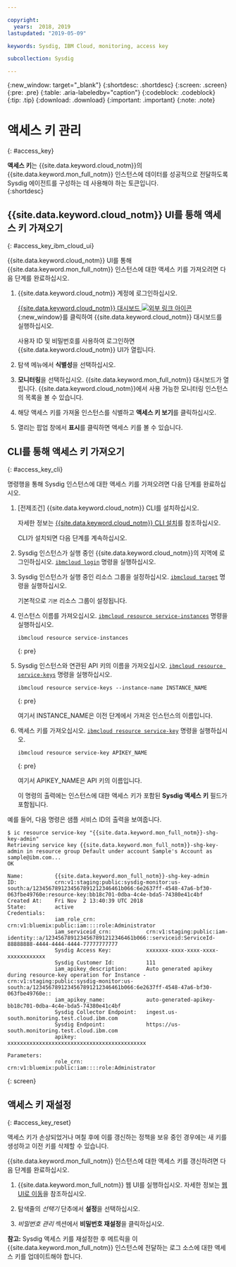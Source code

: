 ```yaml
---

copyright:
  years:  2018, 2019
lastupdated: "2019-05-09"

keywords: Sysdig, IBM Cloud, monitoring, access key

subcollection: Sysdig

---
```


{:new_window: target="_blank"}
{:shortdesc: .shortdesc}
{:screen: .screen}
{:pre: .pre}
{:table: .aria-labeledby="caption"}
{:codeblock: .codeblock}
{:tip: .tip}
{:download: .download}
{:important: .important}
{:note: .note}

# 액세스 키 관리
{: #access_key}

**액세스 키**는 {{site.data.keyword.cloud_notm}}의 {{site.data.keyword.mon_full_notm}} 인스턴스에 데이터를 성공적으로 전달하도록 Sysdig 에이전트를 구성하는 데 사용해야 하는 토큰입니다.   
{:shortdesc}


## {{site.data.keyword.cloud_notm}} UI를 통해 액세스 키 가져오기
{: #access_key_ibm_cloud_ui}

{{site.data.keyword.cloud_notm}} UI를 통해 {{site.data.keyword.mon_full_notm}} 인스턴스에 대한 액세스 키를 가져오려면 다음 단계를 완료하십시오.

1. {{site.data.keyword.cloud_notm}} 계정에 로그인하십시오.

    [{{site.data.keyword.cloud_notm}} 대시보드 ![외부 링크 아이콘](../../icons/launch-glyph.svg "외부 링크 아이콘")](https://cloud.ibm.com/login){:new_window}를 클릭하여 {{site.data.keyword.cloud_notm}} 대시보드를 실행하십시오.

	사용자 ID 및 비밀번호를 사용하여 로그인하면 {{site.data.keyword.cloud_notm}} UI가 열립니다.

2. 탐색 메뉴에서 **식별성**을 선택하십시오. 

3. **모니터링**을 선택하십시오. {{site.data.keyword.mon_full_notm}} 대시보드가 열립니다. {{site.data.keyword.cloud_notm}}에서 사용 가능한 모니터링 인스턴스의 목록을 볼 수 있습니다.

3. 해당 액세스 키를 가져올 인스턴스를 식별하고 **액세스 키 보기**를 클릭하십시오.

4. 열리는 팝업 창에서 **표시**를 클릭하면 액세스 키를 볼 수 있습니다.



## CLI를 통해 액세스 키 가져오기
{: #access_key_cli}

명령행을 통해 Sysdig 인스턴스에 대한 액세스 키를 가져오려면 다음 단계를 완료하십시오.

1. [전제조건] {{site.data.keyword.cloud_notm}} CLI를 설치하십시오.

   자세한 정보는 [{{site.data.keyword.cloud_notm}} CLI 설치](/docs/cli?topic=cloud-cli-ibmcloud-cli#ibmcloud-cli)를 참조하십시오.

   CLI가 설치되면 다음 단계를 계속하십시오.

2. Sysdig 인스턴스가 실행 중인 {{site.data.keyword.cloud_notm}}의 지역에 로그인하십시오. [`ibmcloud login`](/docs/cli/reference/ibmcloud/bx_cli.html#ibmcloud_login) 명령을 실행하십시오.

3. Sysdig 인스턴스가 실행 중인 리소스 그룹을 설정하십시오. [`ibmcloud target`](/docs/cli/reference/ibmcloud/bx_cli.html#ibmcloud_target) 명령을 실행하십시오.

    기본적으로 `기본` 리소스 그룹이 설정됩니다.

4. 인스턴스 이름를 가져오십시오. [`ibmcloud resource service-instances`](/docs/cli/reference/ibmcloud/cli_resource_group.html#ibmcloud_resource_service_instances) 명령을 실행하십시오.

    ```
    ibmcloud resource service-instances
    ```
    {: pre}

5. Sysdig 인스턴스와 연관된 API 키의 이름을 가져오십시오. [`ibmcloud resource service-keys`](/docs/cli/reference/ibmcloud/cli_resource_group.html#ibmcloud_resource_service_instances) 명령을 실행하십시오.

    ```
    ibmcloud resource service-keys --instance-name INSTANCE_NAME
    ```
    {: pre}

    여기서 INSTANCE_NAME은 이전 단계에서 가져온 인스턴스의 이름입니다.

6. 액세스 키를 가져오십시오. [`ibmcloud resource service-key`](/docs/cli/reference/ibmcloud/cli_resource_group.html#ibmcloud_resource_service_key) 명령을 실행하십시오.

    ```
    ibmcloud resource service-key APIKEY_NAME
    ```
    {: pre}

    여기서 APIKEY_NAME은 API 키의 이름입니다.
 
    이 명령의 출력에는 인스턴스에 대한 액세스 키가 포함된 **Sysdig 액세스 키** 필드가 포함됩니다.


예를 들어, 다음 명령은 샘플 서비스 ID의 출력을 보여줍니다.

```
$ ic resource service-key "{{site.data.keyword.mon_full_notm}}-shg-key-admin"
Retrieving service key {{site.data.keyword.mon_full_notm}}-shg-key-admin in resource group Default under account Sample's Account as sample@ibm.com...
OK
                  
Name:          {{site.data.keyword.mon_full_notm}}-shg-key-admin   
ID:            crn:v1:staging:public:sysdig-monitor:us-south:a/1234567891234567891212346461b066:6e2637ff-4548-47a6-bf30-063fbe49760e:resource-key:bb18c701-0dba-4c4e-bda5-74380e41c4bf   
Created At:    Fri Nov  2 13:40:39 UTC 2018   
State:         active   
Credentials:                                      
               iam_role_crn:                crn:v1:bluemix:public:iam::::role:Administrator      
               iam_serviceid_crn:           crn:v1:staging:public:iam-identity::a/1234567891234567891212346461b066::serviceid:ServiceId-88888888-4444-4444-4444-77777777777      
               Sysdig Access Key:           xxxxxxx-xxxx-xxxx-xxxx-xxxxxxxxxxxx      
               Sysdig Customer Id:          111      
               iam_apikey_description:      Auto generated apikey during resource-key operation for Instance - crn:v1:staging:public:sysdig-monitor:us-south:a/1234567891234567891212346461b066:6e2637ff-4548-47a6-bf30-063fbe49760e::      
               iam_apikey_name:             auto-generated-apikey-bb18c701-0dba-4c4e-bda5-74380e41c4bf      
               Sysdig Collector Endpoint:   ingest.us-south.monitoring.test.cloud.ibm.com      
               Sysdig Endpoint:             https://us-south.monitoring.test.cloud.ibm.com      
               apikey:                      xxxxxxxxxxxxxxxxxxxxxxxxxxxxxxxxxxxxxxxxxxxx     
                  
Parameters:                      
               role_crn:   crn:v1:bluemix:public:iam::::role:Administrator      
```
{: screen}




## 액세스 키 재설정 
{: #access_key_reset}

액세스 키가 손상되었거나 며칠 후에 이를 갱신하는 정책을 보유 중인 경우에는 새 키를 생성하고 이전 키를 삭제할 수 있습니다.

{{site.data.keyword.mon_full_notm}} 인스턴스에 대한 액세스 키를 갱신하려면 다음 단계를 완료하십시오.

1. {{site.data.keyword.mon_full_notm}} 웹 UI를 실행하십시오. 자세한 정보는 [웹 UI로 이동](/docs/services/Monitoring-with-Sysdig?topic=Sysdig-launch#launch)을 참조하십시오.

2. 탐색줄의 *선택기* 단추에서 **설정**을 선택하십시오.

2. *비밀번호 관리* 섹션에서 **비밀번호 재설정**을 클릭하십시오.

**참고:** Sysdig 액세스 키를 재설정한 후 메트릭을 이 {{site.data.keyword.mon_full_notm}} 인스턴스에 전달하는 로그 소스에 대한 액세스 키를 업데이트해야 합니다.

